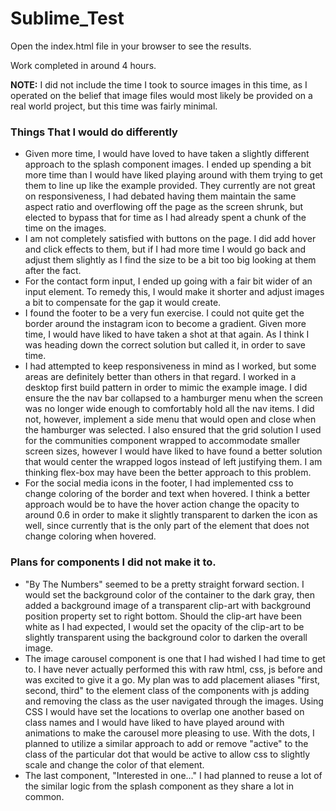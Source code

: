 # Sublime_Test

<p> Open the index.html file in your browser to see the results.</p>
<p>Work completed in around 4 hours.</p>
<p><b>NOTE:</b> I did not include the time I took to source images in this time, as I operated on the belief that image files would most likely be provided on a real world project, but this time was fairly minimal.</p>

<h3>Things That I would do differently</h3>
<ul>
  <li>Given more time, I would have loved to have taken a slightly different approach to the splash component images. I ended up spending a bit more time than I would have liked playing around with them trying to get them to line up like the example provided. They currently are not great on responsiveness, I had debated having them maintain the same aspect ratio and overflowing off the page as the screen shrunk, but elected to bypass that for time as I had already spent a chunk of the time on the images.</li>
  <li>I am not completely satisfied with buttons on the page. I did add hover and click effects to them, but if I had more time I would go back and adjust them slightly as I find the size to be a bit too big looking at them after the fact.</li>
  <li>For the contact form input, I ended up going with a fair bit wider of an input element. To remedy this, I would make it shorter and adjust images a bit to compensate for the gap it would create.</li>
  <li>I found the footer to be a very fun exercise. I could not quite get the border around the instagram icon to become a gradient. Given more time, I would have liked to have taken a shot at that again. As I think I was heading down the correct solution but called it, in order to save time.</li>
  <li>I had attempted to keep responsiveness in mind as I worked, but some areas are definitely better than others in that regard. I worked in a desktop first build pattern in order to mimic the example image. I did ensure the the nav bar collapsed to a hamburger menu when the screen was no longer wide enough to comfortably hold all  the nav items. I did not, however, implement a side menu that would open and close when the hamburger was selected. I also ensured that the grid solution I used for the communities component wrapped to accommodate smaller screen sizes, however I would have liked to have found a better solution that would center the wrapped logos instead of left justifying them. I am thinking flex-box may have been the better approach to this problem.</li>
  <li>For the social media icons in the footer, I had implemented css to change coloring of the border and text when hovered. I think a better approach would be to have the hover action change the opacity to around 0.6 in order to make it slightly transparent to darken the icon as well, since currently that is the only part of the element that does not change coloring when hovered.</li>
</ul>

<h3> Plans for components I did not make it to.</h3>

<ul>
  <li>"By The Numbers" seemed to be a pretty straight forward section. I would set the background color of the container to the dark gray, then added a background image of a transparent clip-art with background position property set to right bottom. Should the clip-art have been white as I had expected, I would set the opacity of the clip-art to be slightly transparent using the background color to darken the overall image.</li>
  <li>The image carousel component is one that I had wished I had time to get to. I have never actually performed this with raw html, css, js before and was excited to give it a go. My plan was to add placement aliases "first, second, third" to the element class of the components with js adding and removing the class as the user navigated through the images. Using CSS I would have set the locations to overlap one another based on class names and I would have liked to have played around with animations to make the carousel more pleasing to use. With the dots, I planned to utilize a similar approach to add or remove "active" to the class of the particular dot that would be active to allow css to slightly scale and change the color of that element.</li>
  <li>The last component, "Interested in one..." I had planned to reuse a lot of the similar logic from the splash component as they share a lot in common. </li>
</ul>